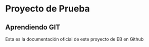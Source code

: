 # Proyecto de Prueba

## Aprendiendo GIT

Esta es la documentación oficial de este proyecto de EB en Github
